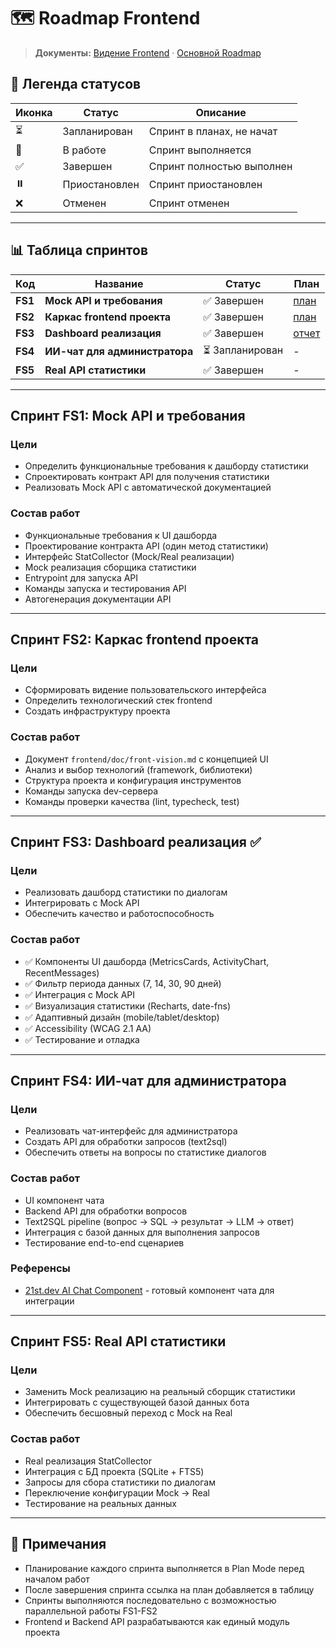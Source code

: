 # 🗺️ Roadmap Frontend

> **Документы:** [Видение Frontend](front-vision.md) · [Основной Roadmap](../../docs/roadmap.md)

## 📝 Легенда статусов

| Иконка | Статус | Описание |
|--------|--------|----------|
| ⏳ | Запланирован | Спринт в планах, не начат |
| 🔄 | В работе | Спринт выполняется |
| ✅ | Завершен | Спринт полностью выполнен |
| ⏸️ | Приостановлен | Спринт приостановлен |
| ❌ | Отменен | Спринт отменен |

---

## 📊 Таблица спринтов

| Код | Название | Статус | План |
|-----|----------|--------|------|
| **FS1** | **Mock API и требования** | ✅ Завершен | [план](plans/fs1-mock-api-plan.md) |
| **FS2** | **Каркас frontend проекта** | ✅ Завершен | [план](plans/s2-init-plan.md) |
| **FS3** | **Dashboard реализация** | ✅ Завершен | [отчет](plans/fs3-completion-report.md) |
| **FS4** | **ИИ-чат для администратора** | ⏳ Запланирован | - |
| **FS5** | **Real API статистики** | ✅ Завершен | - |

---

## Спринт FS1: Mock API и требования

### Цели
- Определить функциональные требования к дашборду статистики
- Спроектировать контракт API для получения статистики
- Реализовать Mock API с автоматической документацией

### Состав работ
- Функциональные требования к UI дашборда
- Проектирование контракта API (один метод статистики)
- Интерфейс StatCollector (Mock/Real реализации)
- Mock реализация сборщика статистики
- Entrypoint для запуска API
- Команды запуска и тестирования API
- Автогенерация документации API

---

## Спринт FS2: Каркас frontend проекта

### Цели
- Сформировать видение пользовательского интерфейса
- Определить технологический стек frontend
- Создать инфраструктуру проекта

### Состав работ
- Документ `frontend/doc/front-vision.md` с концепцией UI
- Анализ и выбор технологий (framework, библиотеки)
- Структура проекта и конфигурация инструментов
- Команды запуска dev-сервера
- Команды проверки качества (lint, typecheck, test)

---

## Спринт FS3: Dashboard реализация ✅

### Цели
- Реализовать дашборд статистики по диалогам
- Интегрировать с Mock API
- Обеспечить качество и работоспособность

### Состав работ
- ✅ Компоненты UI дашборда (MetricsCards, ActivityChart, RecentMessages)
- ✅ Фильтр периода данных (7, 14, 30, 90 дней)
- ✅ Интеграция с Mock API
- ✅ Визуализация статистики (Recharts, date-fns)
- ✅ Адаптивный дизайн (mobile/tablet/desktop)
- ✅ Accessibility (WCAG 2.1 AA)
- ✅ Тестирование и отладка

---

## Спринт FS4: ИИ-чат для администратора

### Цели
- Реализовать чат-интерфейс для администратора
- Создать API для обработки запросов (text2sql)
- Обеспечить ответы на вопросы по статистике диалогов

### Состав работ
- UI компонент чата
- Backend API для обработки вопросов
- Text2SQL pipeline (вопрос → SQL → результат → LLM → ответ)
- Интеграция с базой данных для выполнения запросов
- Тестирование end-to-end сценариев

### Референсы
- [21st.dev AI Chat Component](../../docs/references/21st-ai-chat.md) - готовый компонент чата для интеграции

---

## Спринт FS5: Real API статистики

### Цели
- Заменить Mock реализацию на реальный сборщик статистики
- Интегрировать с существующей базой данных бота
- Обеспечить бесшовный переход с Mock на Real

### Состав работ
- Real реализация StatCollector
- Интеграция с БД проекта (SQLite + FTS5)
- Запросы для сбора статистики по диалогам
- Переключение конфигурации Mock → Real
- Тестирование на реальных данных

---

## 📌 Примечания

- Планирование каждого спринта выполняется в Plan Mode перед началом работ
- После завершения спринта ссылка на план добавляется в таблицу
- Спринты выполняются последовательно с возможностью параллельной работы FS1-FS2
- Frontend и Backend API разрабатываются как единый модуль проекта

